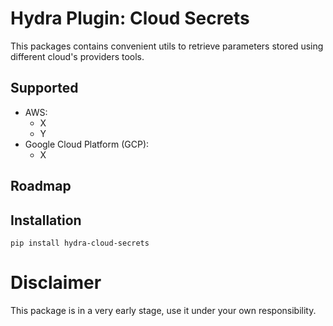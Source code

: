 # Hydra Plugin: Cloud Secrets

This packages contains convenient utils to retrieve parameters stored using different cloud's providers tools.

## Supported

 * AWS: 
   * X
   * Y
 * Google Cloud Platform (GCP): 
   * X

## Roadmap 

## Installation

```
pip install hydra-cloud-secrets 
```

# Disclaimer

This package is in a very early stage, use it under your own responsibility.